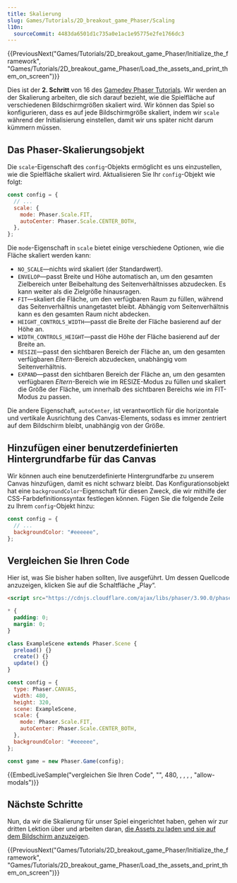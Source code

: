 ```yaml
---
title: Skalierung
slug: Games/Tutorials/2D_breakout_game_Phaser/Scaling
l10n:
  sourceCommit: 4483da6501d1c735a0e1ac1e95775e2fe1766dc3
---
```


{{PreviousNext("Games/Tutorials/2D_breakout_game_Phaser/Initialize_the_framework", "Games/Tutorials/2D_breakout_game_Phaser/Load_the_assets_and_print_them_on_screen")}}

Dies ist der **2. Schritt** von 16 des [Gamedev Phaser Tutorials](/de/docs/Games/Tutorials/2D_breakout_game_Phaser). Wir werden an der Skalierung arbeiten, die sich darauf bezieht, wie die Spielfläche auf verschiedenen Bildschirmgrößen skaliert wird. Wir können das Spiel so konfigurieren, dass es auf jede Bildschirmgröße skaliert, indem wir `scale` während der Initialisierung einstellen, damit wir uns später nicht darum kümmern müssen.

## Das Phaser-Skalierungsobjekt

Die `scale`-Eigenschaft des `config`-Objekts ermöglicht es uns einzustellen, wie die Spielfläche skaliert wird. Aktualisieren Sie Ihr `config`-Objekt wie folgt:

```js
const config = {
  // ...
  scale: {
    mode: Phaser.Scale.FIT,
    autoCenter: Phaser.Scale.CENTER_BOTH,
  },
};
```

Die `mode`-Eigenschaft in `scale` bietet einige verschiedene Optionen, wie die Fläche skaliert werden kann:

- `NO_SCALE`—nichts wird skaliert (der Standardwert).
- `ENVELOP`—passt Breite und Höhe automatisch an, um den gesamten Zielbereich unter Beibehaltung des Seitenverhältnisses abzudecken. Es kann weiter als die Zielgröße hinausragen.
- `FIT`—skaliert die Fläche, um den verfügbaren Raum zu füllen, während das Seitenverhältnis unangetastet bleibt. Abhängig vom Seitenverhältnis kann es den gesamten Raum nicht abdecken.
- `HEIGHT_CONTROLS_WIDTH`—passt die Breite der Fläche basierend auf der Höhe an.
- `WIDTH_CONTROLS_HEIGHT`—passt die Höhe der Fläche basierend auf der Breite an.
- `RESIZE`—passt den sichtbaren Bereich der Fläche an, um den gesamten verfügbaren _Eltern_-Bereich abzudecken, unabhängig vom Seitenverhältnis.
- `EXPAND`—passt den sichtbaren Bereich der Fläche an, um den gesamten verfügbaren _Eltern_-Bereich wie im RESIZE-Modus zu füllen und skaliert die Größe der Fläche, um innerhalb des sichtbaren Bereichs wie im FIT-Modus zu passen.

Die andere Eigenschaft, `autoCenter`, ist verantwortlich für die horizontale und vertikale Ausrichtung des Canvas-Elements, sodass es immer zentriert auf dem Bildschirm bleibt, unabhängig von der Größe.

## Hinzufügen einer benutzerdefinierten Hintergrundfarbe für das Canvas

Wir können auch eine benutzerdefinierte Hintergrundfarbe zu unserem Canvas hinzufügen, damit es nicht schwarz bleibt. Das Konfigurationsobjekt hat eine `backgroundColor`-Eigenschaft für diesen Zweck, die wir mithilfe der CSS-Farbdefinitionssyntax festlegen können. Fügen Sie die folgende Zeile zu Ihrem `config`-Objekt hinzu:

```js
const config = {
  // ...
  backgroundColor: "#eeeeee",
};
```

## Vergleichen Sie Ihren Code

Hier ist, was Sie bisher haben sollten, live ausgeführt. Um dessen Quellcode anzuzeigen, klicken Sie auf die Schaltfläche „Play“.

```html hidden
<script src="https://cdnjs.cloudflare.com/ajax/libs/phaser/3.90.0/phaser.js"></script>
```

```css hidden
* {
  padding: 0;
  margin: 0;
}
```

```js hidden
class ExampleScene extends Phaser.Scene {
  preload() {}
  create() {}
  update() {}
}

const config = {
  type: Phaser.CANVAS,
  width: 480,
  height: 320,
  scene: ExampleScene,
  scale: {
    mode: Phaser.Scale.FIT,
    autoCenter: Phaser.Scale.CENTER_BOTH,
  },
  backgroundColor: "#eeeeee",
};

const game = new Phaser.Game(config);
```

{{EmbedLiveSample("vergleichen Sie Ihren Code", "", 480, , , , , "allow-modals")}}

## Nächste Schritte

Nun, da wir die Skalierung für unser Spiel eingerichtet haben, gehen wir zur dritten Lektion über und arbeiten daran, [die Assets zu laden und sie auf dem Bildschirm anzuzeigen](/de/docs/Games/Tutorials/2D_breakout_game_Phaser/Load_the_assets_and_print_them_on_screen).

{{PreviousNext("Games/Tutorials/2D_breakout_game_Phaser/Initialize_the_framework", "Games/Tutorials/2D_breakout_game_Phaser/Load_the_assets_and_print_them_on_screen")}}
